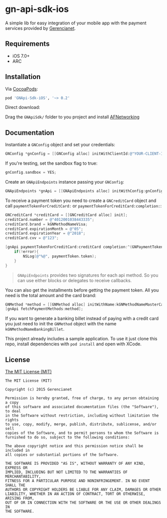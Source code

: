 # gn-api-sdk-ios

A simple lib for easy integration of your mobile app with the payment services 
provided by [Gerencianet](http://gerencianet.com.br).

## Requirements

* iOS 7.0+
* ARC

## Installation

Via [CocoaPods](http://cocoapods.org):
```ruby
pod 'GNApi-Sdk-iOS', '~> 0.2'
```

Direct download:

Drag the `GNApiSdk/` folder to you project and install [AFNetworking](https://github.com/AFNetworking/AFNetworking)


## Documentation

Instantiate a `GNConfig` object and set your credentials:

```objective-c
GNConfig *gnConfig = [[GNConfig alloc] initWithClientId:@"YOUR-CLIENT-ID" clientSecret:@"YOUR-CLIENT-SECRET"];
```

If you're testing, set the sandbox flag to true:

```objective-c
gnConfig.sandbox = YES;
```

Create an `GNApiEndpoints` instance passing your `GNConfig`:
```objective-c
GNApiEndpoints *gnApi = [[GNApiEndpoints alloc] initWithConfig:gnConfig];
``` 

To receive a payment token you need to create a `GNCreditCard` object and call `paymentTokenForCreditCard:` or `paymentTokenForCreditCard:completion:`:

```objective-c
GNCreditCard *creditCard = [[GNCreditCard alloc] init];
creditCard.number = @"4012001038443335";
creditCard.brand = kGNMethodNameVisa;
creditCard.expirationMonth = @"05";
creditCard.expirationYear = @"2018";
creditCard.cvv = @"123";

[gnApi paymentTokenForCreditCard:creditCard completion:^(GNPaymentToken *paymentToken, GNError *error) {
    if(!error){
        NSLog(@"%@", paymentToken.token);
    }
}
```

> `GNApiEndpoints` provides two signatures for each api method.
> So you can use either blocks or delegates to receive callbacks.

You can also get the installments before getting the payment token. 
All you need is the total amount and the card brand:

```objective-c
GNMethod *method = [[GNMethod alloc] initWithName:kGNMethodNameMasterCard total:@(1000)];
[gnApi fetchPaymentMethods:method];
```

If you want to generate a banking billet instead of paying with a credit card you just need to init the `GNMethod` object with the name `kGNMethodNameBankingBillet`.

This project already includes a sample application.
To use it just clone this repo, install dependencies with `pod install` and open with XCode.

## License

[The MIT License (MIT)](http://opensource.org/licenses/MIT)

    The MIT License (MIT)

    Copyright (c) 2015 Gerencianet

    Permission is hereby granted, free of charge, to any person obtaining a copy
    of this software and associated documentation files (the "Software"), to deal
    in the Software without restriction, including without limitation the rights
    to use, copy, modify, merge, publish, distribute, sublicense, and/or sell
    copies of the Software, and to permit persons to whom the Software is
    furnished to do so, subject to the following conditions:

    The above copyright notice and this permission notice shall be included in
    all copies or substantial portions of the Software.

    THE SOFTWARE IS PROVIDED "AS IS", WITHOUT WARRANTY OF ANY KIND, EXPRESS OR
    IMPLIED, INCLUDING BUT NOT LIMITED TO THE WARRANTIES OF MERCHANTABILITY,
    FITNESS FOR A PARTICULAR PURPOSE AND NONINFRINGEMENT. IN NO EVENT SHALL THE
    AUTHORS OR COPYRIGHT HOLDERS BE LIABLE FOR ANY CLAIM, DAMAGES OR OTHER
    LIABILITY, WHETHER IN AN ACTION OF CONTRACT, TORT OR OTHERWISE, ARISING FROM,
    OUT OF OR IN CONNECTION WITH THE SOFTWARE OR THE USE OR OTHER DEALINGS IN
    THE SOFTWARE.